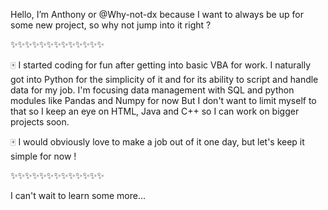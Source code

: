 Hello, I’m Anthony or @Why-not-dx because I want to always be up for some new project,
so why not jump into it right ? 

✨✨✨✨✨✨✨✨✨✨✨✨✨

🀄 I started coding for fun after getting into basic VBA for work. I naturally got into Python for the simplicity of it and for its ability to script and handle data for my job. 
I'm focusing data management with SQL and python modules like Pandas and Numpy for now 
But I don't want to limit myself to that so I keep an eye on HTML, Java and C++ so I can work on bigger projects soon. 

🀄 I would obviously love to make a job out of it one day, but let's keep it simple for now ! 

✨✨✨✨✨✨✨✨✨✨✨✨✨

I can't wait to learn some more...
